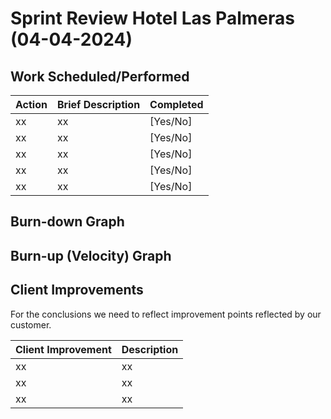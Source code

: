 # Sprint Review Hotel Las Palmeras (04-04-2024)

## Work Scheduled/Performed

| Action  | Brief Description  | Completed  
|---|---|---|
| xx  | xx |   [Yes/No] |
| xx  | xx |   [Yes/No] |
| xx  | xx |   [Yes/No] |
| xx  | xx |   [Yes/No] |
| xx  | xx |   [Yes/No] |

## Burn-down Graph






## Burn-up (Velocity) Graph




## Client Improvements 

For the conclusions we need to reflect improvement points reflected by our customer. 

| Client Improvement  | Description |  
|---|---|
| xx | xx  |  
| xx |  xx | 
| xx  |  xx | 
